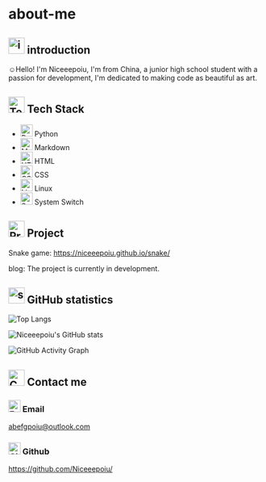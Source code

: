 # about-me

## <img src="https://cdn-icons-png.flaticon.com/512/14562/14562320.png" alt="introduction" width="32" height="32"> introduction

☺️Hello! I'm Niceeepoiu, I'm from China, a junior high school student with a passion for development, I'm dedicated to making code as beautiful as art.

## <img src="https://cdn-icons-png.flaticon.com/512/14466/14466854.png" alt="Tech Stack" width="32" height="32"> Tech Stack

- <img src="https://cdn-icons-png.flaticon.com/512/5968/5968350.png" alt="Python" width="24" height="24"> Python
- <img src="https://cdn-icons-png.flaticon.com/512/9755/9755739.png" alt="Markdown" width="24" height="24"> Markdown
- <img src="https://cdn-icons-png.flaticon.com/512/1051/1051277.png" alt="HTML" width="24" height="24"> HTML
- <img src="https://cdn-icons-png.flaticon.com/512/732/732190.png" alt="CSS" width="24" height="24"> CSS
- <img src="https://cdn-icons-png.flaticon.com/512/15465/15465695.png" alt="Linux" width="24" height="24"> Linux
- <img src="https://cdn-icons-png.flaticon.com/512/3686/3686918.png" alt="System Switch" width="24" height="24"> System Switch

## <img src="https://cdn-icons-png.flaticon.com/512/4997/4997543.png" alt="Project" width="32" height="32"> Project

Snake game: https://niceeepoiu.github.io/snake/

blog: The project is currently in development.

## <img src="https://cdn-icons-png.flaticon.com/512/8140/8140174.png" alt="statistics" width="32" height="32"> GitHub statistics

![Top Langs](https://github-readme-stats.vercel.app/api/top-langs/?username=Niceeepoiu)

![Niceeepoiu's GitHub stats](https://github-readme-stats.vercel.app/api?username=Niceeepoiu&show_icons=true&theme=default)

![GitHub Activity Graph](https://github-readme-activity-graph.vercel.app/graph?username=Niceeepoiu&theme=minimal)

##  <img src="https://cdn-icons-png.flaticon.com/512/3177/3177440.png" alt="Contact" width="32" height="32"> Contact me

###  <img src="https://cdn-icons-png.flaticon.com/512/9068/9068877.png" alt="Email" width="24" height="24"> Email
abefgpoiu@outlook.com

### <img src="https://cdn-icons-png.flaticon.com/512/2111/2111432.png" alt="Github" width="24" height="24"> Github
https://github.com/Niceeepoiu/
